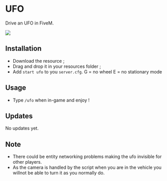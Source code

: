 # UFO
Drive an UFO in FiveM.

<img src=https://imgur.com/IZ3IL5o.png>

## Installation
* Download the resource ;
* Drag and drop it in your resources folder ;
* Add ```start ufo``` to you ```server.cfg```.
G = no wheel
E = no stationary mode

## Usage
* Type ```/ufo``` when in-game and enjoy !

## Updates
No updates yet.

## Note
* There could be entity networking problems making the ufo invisible for other players.
* As the camera is handled by the script when you are in the vehicle you willnot be able to turn it as you normally do.
